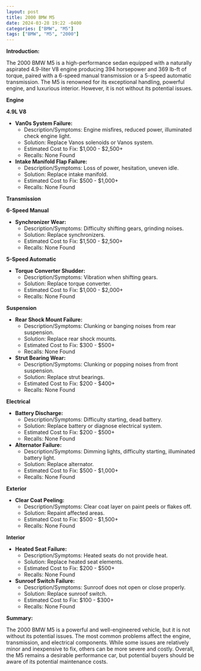 ```yaml
---
layout: post
title: 2000 BMW M5
date: 2024-03-28 19:22 -0400
categories: ["BMW", "M5"]
tags: ["BMW", "M5", "2000"]
---
```

**Introduction:**

The 2000 BMW M5 is a high-performance sedan equipped with a naturally aspirated 4.9-liter V8 engine producing 394 horsepower and 369 lb-ft of torque, paired with a 6-speed manual transmission or a 5-speed automatic transmission. The M5 is renowned for its exceptional handling, powerful engine, and luxurious interior. However, it is not without its potential issues.

**Engine**

**4.9L V8**

* **Van0s System Failure:**
    * Description/Symptoms: Engine misfires, reduced power, illuminated check engine light.
    * Solution: Replace Vanos solenoids or Vanos system.
    * Estimated Cost to Fix: $1,000 - $2,500+
    * Recalls: None Found
* **Intake Manifold Flap Failure:**
    * Description/Symptoms: Loss of power, hesitation, uneven idle.
    * Solution: Replace intake manifold.
    * Estimated Cost to Fix: $500 - $1,000+
    * Recalls: None Found

**Transmission**

**6-Speed Manual**

* **Synchronizer Wear:**
    * Description/Symptoms: Difficulty shifting gears, grinding noises.
    * Solution: Replace synchronizers.
    * Estimated Cost to Fix: $1,500 - $2,500+
    * Recalls: None Found

**5-Speed Automatic**

* **Torque Converter Shudder:**
    * Description/Symptoms: Vibration when shifting gears.
    * Solution: Replace torque converter.
    * Estimated Cost to Fix: $1,000 - $2,000+
    * Recalls: None Found

**Suspension**

* **Rear Shock Mount Failure:**
    * Description/Symptoms: Clunking or banging noises from rear suspension.
    * Solution: Replace rear shock mounts.
    * Estimated Cost to Fix: $300 - $500+
    * Recalls: None Found
* **Strut Bearing Wear:**
    * Description/Symptoms: Clunking or popping noises from front suspension.
    * Solution: Replace strut bearings.
    * Estimated Cost to Fix: $200 - $400+
    * Recalls: None Found

**Electrical**

* **Battery Discharge:**
    * Description/Symptoms: Difficulty starting, dead battery.
    * Solution: Replace battery or diagnose electrical system.
    * Estimated Cost to Fix: $200 - $500+
    * Recalls: None Found
* **Alternator Failure:**
    * Description/Symptoms: Dimming lights, difficulty starting, illuminated battery light.
    * Solution: Replace alternator.
    * Estimated Cost to Fix: $500 - $1,000+
    * Recalls: None Found

**Exterior**

* **Clear Coat Peeling:**
    * Description/Symptoms: Clear coat layer on paint peels or flakes off.
    * Solution: Repaint affected areas.
    * Estimated Cost to Fix: $500 - $1,500+
    * Recalls: None Found

**Interior**

* **Heated Seat Failure:**
    * Description/Symptoms: Heated seats do not provide heat.
    * Solution: Replace heated seat elements.
    * Estimated Cost to Fix: $200 - $500+
    * Recalls: None Found
* **Sunroof Switch Failure:**
    * Description/Symptoms: Sunroof does not open or close properly.
    * Solution: Replace sunroof switch.
    * Estimated Cost to Fix: $100 - $300+
    * Recalls: None Found

**Summary:**

The 2000 BMW M5 is a powerful and well-engineered vehicle, but it is not without its potential issues. The most common problems affect the engine, transmission, and electrical components. While some issues are relatively minor and inexpensive to fix, others can be more severe and costly. Overall, the M5 remains a desirable performance car, but potential buyers should be aware of its potential maintenance costs.
